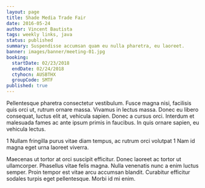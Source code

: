```yaml
---
layout: page
title: Shade Media Trade Fair
date: 2016-05-24
author: Vincent Bautista
tags: weekly links, java
status: published
summary: Suspendisse accumsan quam eu nulla pharetra, eu laoreet.
banner: images/banner/meeting-01.jpg
booking:
  startDate: 02/23/2018
  endDate: 02/24/2018
  ctyhocn: AUSBTHX
  groupCode: SMTF
published: true
---
```

Pellentesque pharetra consectetur vestibulum. Fusce magna nisi, facilisis quis orci ut, rutrum ornare massa. Vivamus in lectus massa. Donec eu libero consequat, luctus elit at, vehicula sapien. Donec a cursus orci. Interdum et malesuada fames ac ante ipsum primis in faucibus. In quis ornare sapien, eu vehicula lectus.

1 Nullam fringilla purus vitae diam tempus, ac rutrum orci volutpat
1 Nam id magna eget urna laoreet viverra.

Maecenas ut tortor at orci suscipit efficitur. Donec laoreet ac tortor ut ullamcorper. Phasellus vitae felis magna. Nulla venenatis nunc a enim luctus semper. Proin tempor est vitae arcu accumsan blandit. Curabitur efficitur sodales turpis eget pellentesque. Morbi id mi enim.
